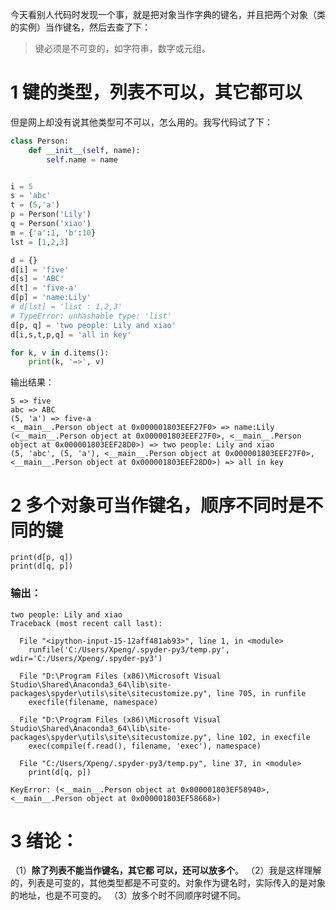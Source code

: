 

今天看别人代码时发现一个事，就是把对象当作字典的键名，并且把两个对象（类的实例）当作键名，然后去查了下：

> 键必须是不可变的，如字符串，数字或元组。


# 1 键的类型，列表不可以，其它都可以
但是网上却没有说其他类型可不可以，怎么用的。我写代码试了下：
```python
class Person:
    def __init__(self, name):
        self.name = name


i = 5
s = 'abc'
t = (5,'a')
p = Person('Lily')
q = Person('xiao')
m = {'a':1, 'b':10}
lst = [1,2,3]

d = {}
d[i] = 'five'
d[s] = 'ABC'
d[t] = 'five-a'
d[p] = 'name:Lily'
# d[lst] = 'list : 1,2,3'
# TypeError: unhashable type: 'list'
d[p, q] = 'two people: Lily and xiao'
d[i,s,t,p,q] = 'all in key'

for k, v in d.items():
    print(k, '=>', v)

```


输出结果：
```
5 => five
abc => ABC
(5, 'a') => five-a
<__main__.Person object at 0x000001803EEF27F0> => name:Lily
(<__main__.Person object at 0x000001803EEF27F0>, <__main__.Person object at 0x000001803EEF28D0>) => two people: Lily and xiao
(5, 'abc', (5, 'a'), <__main__.Person object at 0x000001803EEF27F0>, <__main__.Person object at 0x000001803EEF28D0>) => all in key
```

# 2 多个对象可当作键名，顺序不同时是不同的键
```
print(d[p, q])
print(d[q, p])
```

### 输出：
```
two people: Lily and xiao
Traceback (most recent call last):

  File "<ipython-input-15-12aff481ab93>", line 1, in <module>
    runfile('C:/Users/Xpeng/.spyder-py3/temp.py', wdir='C:/Users/Xpeng/.spyder-py3')

  File "D:\Program Files (x86)\Microsoft Visual Studio\Shared\Anaconda3_64\lib\site-packages\spyder\utils\site\sitecustomize.py", line 705, in runfile
    execfile(filename, namespace)

  File "D:\Program Files (x86)\Microsoft Visual Studio\Shared\Anaconda3_64\lib\site-packages\spyder\utils\site\sitecustomize.py", line 102, in execfile
    exec(compile(f.read(), filename, 'exec'), namespace)

  File "C:/Users/Xpeng/.spyder-py3/temp.py", line 37, in <module>
    print(d[q, p])

KeyError: (<__main__.Person object at 0x000001803EF58940>, <__main__.Person object at 0x000001803EF58668>)
```

# 3 绪论：
（1）**除了列表不能当作键名，其它都 可以，还可以放多个**。
（2）我是这样理解的，列表是可变的，其他类型都是不可变的。对象作为键名时，实际传入的是对象的地址，也是不可变的。
（3）放多个时不同顺序时键不同。

